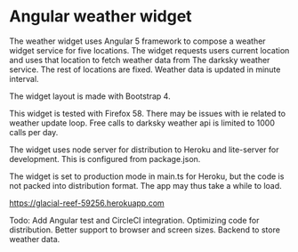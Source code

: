# Angular weather widget
The weather widget uses Angular 5 framework to compose a weather widget 
service for five locations. The widget requests users current location and uses that 
location to fetch weather data from The darksky weather service. The
rest of locations are fixed. Weather data is updated in minute interval. 

The widget layout is made with Bootstrap 4. 

This widget is tested with Firefox 58. There may be issues with ie related
to weather update loop. 
Free calls to darksky weather api is limited to 1000 calls per day.

The widget uses node server for distribution to Heroku and
lite-server for development. This is configured from package.json. 

The widget is set to production mode in main.ts for Heroku, but the code is not
packed into distribution format. The app may thus take a while to load. 

https://glacial-reef-59256.herokuapp.com

Todo:
    Add Angular test and CircleCI integration.
    Optimizing code for distribution.
    Better support to browser and screen sizes.
    Backend to store weather data.